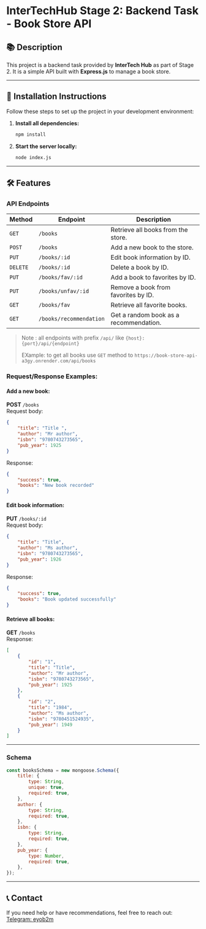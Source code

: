
# InterTechHub Stage 2: Backend Task - Book Store API

## 📚 Description  
This project is a backend task provided by **InterTech Hub** as part of Stage 2. It is a simple API built with **Express.js** to manage a book store.

---

## 🚀 Installation Instructions  
Follow these steps to set up the project in your development environment:

1. **Install all dependencies:**  
   ```bash
   npm install
   ```

2. **Start the server locally:**  
   ```bash
   node index.js
   ```

---

## 🛠️ Features  

### **API Endpoints**
| Method   | Endpoint                    | Description                                   |
|----------|-----------------------------|-----------------------------------------------|
| `GET`    | `/books`                    | Retrieve all books from the store.           |
| `POST`   | `/books`                    | Add a new book to the store.                 |
| `PUT`    | `/books/:id`                | Edit book information by ID.                 |
| `DELETE` | `/books/:id`                | Delete a book by ID.                         |
| `PUT`    | `/books/fav/:id`            | Add a book to favorites by ID.               |
| `PUT`    | `/books/unfav/:id`          | Remove a book from favorites by ID.          |
| `GET`    | `/books/fav`                | Retrieve all favorite books.                 |
| `GET`    | `/books/recommendation`     | Get a random book as a recommendation.       |

> Note : all endpoints with prefix `/api/` like `{host}:{port}/api/{endpoint}`
>
> EXample: to get all books use `GET` method to `https://book-store-api-a3gy.onrender.com/api/books`
### **Request/Response Examples:**

#### Add a new book:
**POST** `/books`  
Request body:
```json
{
    "title": "Title ",
    "author": "Mr author",
    "isbn": "9780743273565",
    "pub_year": 1925
}
```
Response:
```json
{
    "success": true,
    "books": "New book recorded"
}
```

#### Edit book information:
**PUT** `/books/:id`  
Request body:
```json
{
    "title": "Title",
    "author": "Ms author",
    "isbn": "9780743273565",
    "pub_year": 1926
}
```
Response:
```json
{
    "success": true,
    "books": "Book updated successfully"
}
```

#### Retrieve all books:
**GET** `/books`  
Response:
```json
[
    {
        "id": "1",
        "title": "Title",
        "author": "Mr author",
        "isbn": "9780743273565",
        "pub_year": 1925
    },
    {
        "id": "2",
        "title": "1984",
        "author": "Ms author",
        "isbn": "9780451524935",
        "pub_year": 1949
    }
]
```

---

### **Schema**  

```javascript
const booksSchema = new mongoose.Schema({
    title: {
        type: String,
        unique: true,
        required: true,
    },
    author: {
        type: String,
        required: true,
    },
    isbn: {
        type: String,
        required: true,
    },
    pub_year: {
        type: Number,
        required: true,
    },
});

```

---

## 📞 Contact  
If you need help or have recommendations, feel free to reach out:  
[Telegram: eyob2m](https://t.me/eyob2m)
